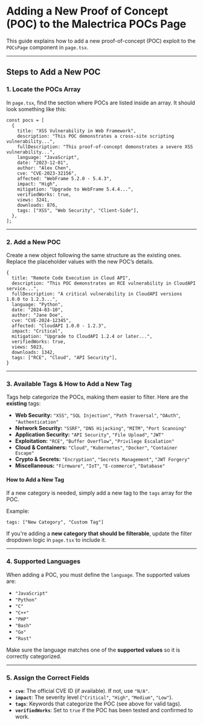 
# Adding a New Proof of Concept (POC) to the Malectrica POCs Page

This guide explains how to add a new proof-of-concept (POC) exploit to the `POCsPage` component in `page.tsx`.

---

## Steps to Add a New POC

### 1. **Locate the POCs Array**  
In `page.tsx`, find the section where POCs are listed inside an array. It should look something like this:

```tsx
const pocs = [
  {
    title: "XSS Vulnerability in Web Framework",
    description: "This POC demonstrates a cross-site scripting vulnerability...",
    fullDescription: "This proof-of-concept demonstrates a severe XSS vulnerability...",
    language: "JavaScript",
    date: "2023-12-01",
    author: "Alex Chen",
    cve: "CVE-2023-32156",
    affected: "WebFrame 5.2.0 - 5.4.3",
    impact: "High",
    mitigation: "Upgrade to WebFrame 5.4.4...",
    verifiedWorks: true,
    views: 3241,
    downloads: 876,
    tags: ["XSS", "Web Security", "Client-Side"],
  },
];
```

---

### 2. **Add a New POC**  
Create a new object following the same structure as the existing ones. Replace the placeholder values with the new POC’s details.

```tsx
{
  title: "Remote Code Execution in Cloud API",
  description: "This POC demonstrates an RCE vulnerability in CloudAPI service...",
  fullDescription: "A critical vulnerability in CloudAPI versions 1.0.0 to 1.2.3...",
  language: "Python",
  date: "2024-03-10",
  author: "Jane Doe",
  cve: "CVE-2024-12345",
  affected: "CloudAPI 1.0.0 - 1.2.3",
  impact: "Critical",
  mitigation: "Upgrade to CloudAPI 1.2.4 or later...",
  verifiedWorks: true,
  views: 5023,
  downloads: 1342,
  tags: ["RCE", "Cloud", "API Security"],
}
```

---

### 3. **Available Tags & How to Add a New Tag**  
Tags help categorize the POCs, making them easier to filter. Here are the **existing** tags:

- **Web Security:** `"XSS"`, `"SQL Injection"`, `"Path Traversal"`, `"OAuth"`, `"Authentication"`
- **Network Security:** `"SSRF"`, `"DNS Hijacking"`, `"MITM"`, `"Port Scanning"`
- **Application Security:** `"API Security"`, `"File Upload"`, `"JWT"`
- **Exploitation:** `"RCE"`, `"Buffer Overflow"`, `"Privilege Escalation"`
- **Cloud & Containers:** `"Cloud"`, `"Kubernetes"`, `"Docker"`, `"Container Escape"`
- **Crypto & Secrets:** `"Encryption"`, `"Secrets Management"`, `"JWT Forgery"`
- **Miscellaneous:** `"Firmware"`, `"IoT"`, `"E-commerce"`, `"Database"`

#### **How to Add a New Tag**  
If a new category is needed, simply add a new tag to the `tags` array for the POC.

Example:
```tsx
tags: ["New Category", "Custom Tag"]
```
If you're adding a **new category that should be filterable**, update the filter dropdown logic in `page.tsx` to include it.

---

### 4. **Supported Languages**  
When adding a POC, you must define the `language`. The supported values are:

- `"JavaScript"`
- `"Python"`
- `"C"`
- `"C++"`
- `"PHP"`
- `"Bash"`
- `"Go"`
- `"Rust"`

Make sure the language matches one of the **supported values** so it is correctly categorized.

---

### 5. **Assign the Correct Fields**  
- **`cve`**: The official CVE ID (if available). If not, use `"N/A"`.
- **`impact`**: The severity level (`"Critical"`, `"High"`, `"Medium"`, `"Low"`).
- **`tags`**: Keywords that categorize the POC (see above for valid tags).
- **`verifiedWorks`**: Set to `true` if the POC has been tested and confirmed to work.
